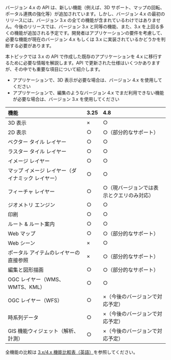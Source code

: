 バージョン 4.x の API は、新しい機能（例えば、3D サポート、マップの回転、ポータル連携の強化等）が追加されています。しかし、バージョン 4.x の最初のリリースには、バージョン 3.x の全ての機能が含まれているわけではありません。今後のリリースでは、バージョン 3.x と同等の機能、また、3.x を上回る多くの機能が追加される予定です。開発者はアプリケーションの要件を考慮して、必要な機能が現在のバージョン 4.x もしくは 3.x に実装されているかどうかを判断する必要があります。

本トピックでは 3.x の API で作成した既存のアプリケーションを 4.x に移行するために必要な情報を解説します。API で更新された仕様はいくつかありますが、その中でも重要な項目について紹介します。

* アプリケーションで、3D 表示が必要な場合は、バージョン 4.x を使用してください
* アプリケーションで、編集のようなバージョン 4.x でまだ利用できない機能が必要な場合は、バージョン 3.x を使用してください

|機能|3.25|4.8|
|:--|:--|:--|
|3D 表示|×|○|
|2D 表示|○|○（部分的なサポート）|
|ベクター タイル レイヤー|○|○|
|ラスター タイル レイヤー|○|○|
|イメージ レイヤー|○|○|
|マップ イメージ レイヤー（ダイナミック レイヤー）|○|○|
|フィーチャ レイヤー|○|○（現バージョンでは表示とクエリのみ対応）|
|ジオメトリ エンジン|○|○|
|印刷|○|○|
|ルート & ルート案内|○|○|
|Web マップ|○|○（部分的なサポート）|
|Web シーン|×|○|
|ポータル アイテムのレイヤーの直接参照|×|○（部分的なサポート）|
|編集と図形描画|○|○（部分的なサポート）|
|OGC レイヤー（WMS、WMTS、KML）|○|○|
|OGC レイヤー（WFS）|○|×（今後のバージョンで対応予定）|
|時系列データ|○|×（今後のバージョンで対応予定）|
|GIS 機能ウィジェット（解析、計測）|○|×（今後のバージョンで対応予定）|

全機能の比較は <a href="https://developers.arcgis.com/javascript/latest/guide/functionality-matrix/index.html" target="_blank">3.x/4.x 機能比較表（英語）</a>を参照してください。
